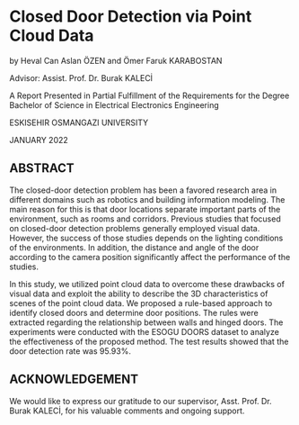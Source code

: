 # Closed Door Detection via Point Cloud Data

by Heval Can Aslan ÖZEN and Ömer Faruk KARABOSTAN

Advisor: Assist. Prof. Dr. Burak KALECİ

A Report Presented in Partial Fulfillment of the Requirements for the Degree Bachelor of Science in Electrical Electronics Engineering

ESKISEHIR OSMANGAZI UNIVERSITY

JANUARY 2022

## ABSTRACT

The closed-door detection problem has been a favored research area in different domains such as robotics and building information modeling. The main reason for this is that door locations separate important parts of the environment, such as rooms and corridors. Previous studies that focused on closed-door detection problems generally employed visual data. However, the success of those studies depends on the lighting conditions of the environments. In addition, the distance and angle of the door according to the camera position significantly affect the performance of the studies.

In this study, we utilized point cloud data to overcome these drawbacks of visual data and exploit the ability to describe the 3D characteristics of scenes of the point cloud data. We proposed a rule-based approach to identify closed doors and determine door positions. The rules were extracted regarding the relationship between walls and hinged doors. The experiments were conducted with the ESOGU DOORS dataset to analyze the effectiveness of the proposed method. The test results showed that the door detection rate was 95.93%.

## ACKNOWLEDGEMENT

We would like to express our gratitude to our supervisor, Asst. Prof. Dr. Burak KALECİ, for his valuable comments and ongoing support.
